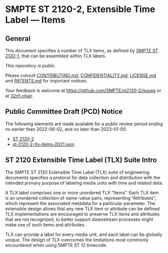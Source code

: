 # SMPTE ST 2120-2, Extensible Time Label — Items

## General

This document specifies a number of TLX items, as defined by [SMPTE ST 2120-1](https://github.com/SMPTE/st2120-1), that can be
assembled within TLX labels.

_This repository is *public*._

Please consult [CONTRIBUTING.md](./CONTRIBUTING.md), [CONFIDENTIALITY.md](./CONFIDENTIALITY.md), [LICENSE.md](./LICENSE.md) and
[PATENTS.md](./PATENTS.md) for important notices.

Your feedback is welcome at https://github.com/SMPTE/st2120-2/issues or at [32nf-chair](mailto:32nf-chair@smpte.org).

## Public Committee Draft (PCD) Notice

The following elements are made available for a public review period ending no earlier than 2022-06-02, and no later than
2023-01-05:

* [ST 2120-2](./32NF-PCD-ST-2120-2-TLX-Items-2021-12-15.pdf)
* [st-2120-2-tlx-items-2021.json](https://github.com/SMPTE/smpte-32nf-tlx/blob/a27de9595aabeb7222db50c79379c421379bebae/json/schemas/smpte-tlx-items-2021.json)

## ST 2120 Extensible Time Label (TLX) Suite Intro

The SMPTE ST 2120 Extensible Time Label (TLX) suite of engineering documents specifies a protocol for data collection and
distribution with the intended primary purpose of labeling media units with time and related data.

A TLX label comprises one or more unordered TLX “Items”. Each TLX item is an unordered collection of name-value pairs, representing
“Attributes”, which represent the associated metadata for a particular parameter. The extensible design allows that any new TLX item
or attribute can be defined. TLX implementations are encouraged to preserve TLX items and attributes that are not recognized, to
better support downstream processes might make use of such items and attributes.

TLX can provide a label for every media unit, and each label can be globally unique. The design of TLX overcomes the limitations
most commonly encountered when using SMPTE ST 12 timecode.
